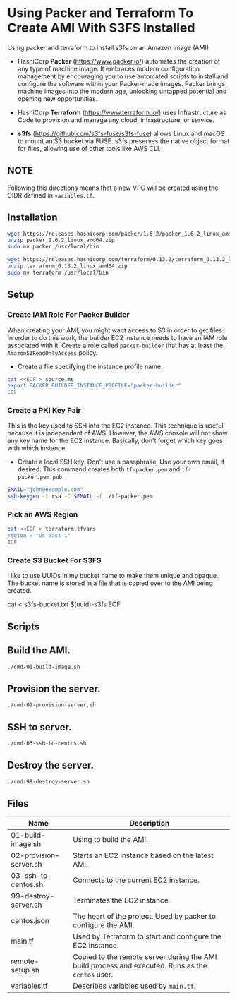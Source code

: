 # Using Packer and Terraform To Create AMI With S3FS Installed

Using packer and terraform to install s3fs on an Amazon Image (AMI)

* HashiCorp **Packer** (https://www.packer.io/) automates the creation of any type of machine image. It embraces modern configuration management by encouraging you to use automated scripts to install and configure the software within your Packer-made images. Packer brings machine images into the modern age, unlocking untapped potential and opening new opportunities.

* HashiCorp **Terraform** (https://www.terraform.io/) uses Infrastructure as Code to provision and manage any cloud, infrastructure, or service.

* **s3fs** (https://github.com/s3fs-fuse/s3fs-fuse) allows Linux and macOS to mount an S3 bucket via FUSE. s3fs preserves the native object format for files, allowing use of other tools like AWS CLI.

## NOTE

Following this directions means that a new VPC will be created using the CIDR defined in `variables.tf`.

## Installation

```bash
wget https://releases.hashicorp.com/packer/1.6.2/packer_1.6.2_linux_amd64.zip
unzip packer_1.6.2_linux_amd64.zip
sudo mv packer /usr/local/bin

wget https://releases.hashicorp.com/terraform/0.13.2/terraform_0.13.2_linux_amd64.zip
unzip terraform_0.13.2_linux_amd64.zip
sudo mv terraform /usr/local/bin
```

## Setup

### Create IAM Role For Packer Builder

When creating your AMI, you might want access to S3 in order to get files. In order to do this work, the builder EC2 instance needs to have an IAM role associated with it. Create a role called `packer-builder` that has at least the `AmazonS3ReadOnlyAccess` policy.

* Create a file specifying the instance profile name.

```bash
cat <<EOF > source.me
export PACKER_BUILDER_INSTANCE_PROFILE="packer-builder"
EOF
```

### Create a PKI Key Pair

This is the key used to SSH into the EC2 instance. This technique is useful because it is independent of AWS. However, the AWS console will not show any key name for the EC2 instance. Basically, don't forget which key goes with which instance.

* Create a local SSH key. Don't use a passphrase. Use your own email, if desired. This command creates both `tf-packer.pem` and `tf-packer.pem.pub`.

```bash
EMAIL="john@example.com"
ssh-keygen -t rsa -C $EMAIL -f ./tf-packer.pem
```

### Pick an AWS Region

```bash
cat <<EOF > terraform.tfvars
region = "us-east-1"
EOF
```

### Create S3 Bucket For S3FS

I like to use UUIDs in my bucket name to make them unique and opaque. The bucket name is stored in a file that is copied over to the AMI being created.

cat <<EOF > s3fs-bucket.txt
$(uuid)-s3fs
EOF

## Scripts

## Build the AMI.

```bash
./cmd-01-build-image.sh
```

## Provision the server.

```bash
./cmd-02-provision-server.sh
```

## SSH to server.

```bash
./cmd-03-ssh-to-centos.sh
```

## Destroy the server.

```bash
./cmd-99-destroy-server.sh
```

## Files

| Name | Description |
| ---- | ----------- |
|01-build-image.sh|Using to build the AMI.|
|02-provision-server.sh|Starts an EC2 instance based on the latest AMI.|
|03-ssh-to-centos.sh|Connects to the current EC2 instance.|
|99-destroy-server.sh|Terminates the EC2 instance.|
|centos.json|The heart of the project. Used by packer to configure the AMI.|
|main.tf|Used by Terraform to start and configure the EC2 instance.|
|remote-setup.sh|Copied to the remote server during the AMI build process and executed. Runs as the `centos` user.|
|variables.tf|Describes variables used by `main.tf`.|
